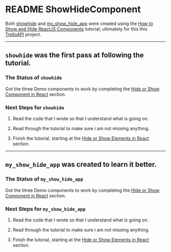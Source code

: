 # README ShowHideComponent

Both [showhide](https://github.com/JamieBort/LearningDirectory/tree/master/JavaScript/Frameworks/React/ShowHideComponent/showhide) and [my_show_hide_app](https://github.com/JamieBort/LearningDirectory/tree/master/JavaScript/Frameworks/React/ShowHideComponent/my_show_hide_app) were created using the [How to Show and Hide ReactJS Components](https://www.pluralsight.com/guides/how-to-show-and-hide-reactjs-components) tutorial; ultimately for this this [TrelloAPI](https://github.com/JamieBort/TrelloAPI) project.

---
## `showhide` was the first pass at following the tutorial.
### The Status of `showhide`
Got the three Demo components to work by completing the [Hide or Show Component in React](https://www.pluralsight.com/guides/how-to-show-and-hide-reactjs-components#module-hideorshowcomponentinreact) section.

### Next Steps for `showhide`
1. Read the code that I wrote so that I understand what is going on.

2. Read through the tutorial to make sure i am not missing anything.

3. Finish the tutorial, starting at the [Hide or Show Elements in React](https://www.pluralsight.com/guides/how-to-show-and-hide-reactjs-components#module-hideorshowelementsinreact) section.

---
## `my_show_hide_app` was created to learn it better.
### The Status of `my_show_hide_app`
Got the three Demo components to work by completing the [Hide or Show Component in React](https://www.pluralsight.com/guides/how-to-show-and-hide-reactjs-components#module-hideorshowcomponentinreact) section.


### Next Steps for `my_show_hide_app`
1. Read the code that I wrote so that I understand what is going on.

2. Read through the tutorial to make sure i am not missing anything.

3. Finish the tutorial, starting at the [Hide or Show Elements in React](https://www.pluralsight.com/guides/how-to-show-and-hide-reactjs-components#module-hideorshowelementsinreact) section.